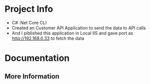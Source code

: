 # Project Info

* C# .Net Core CLI 
* Created an Customer API Application to send the data to API calls
* And I piblished this application in Local IIS and gave port as http://192.168.0.33 to fetch the data 


# Documentation


## More Information


